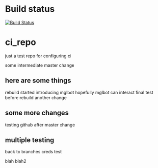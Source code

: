 # Build status
[![Build Status](https://travis-ci.org/grahamlopez/ci_repo.svg?branch=master)](https://travis-ci.org/grahamlopez/ci_repo)

# ci_repo
just a test repo for configuring ci

some intermediate master change

## here are some things
rebuild started
introducing mglbot
hopefully mglbot can interact
final test before rebuild
another change

## some more changes
testing github
after master change

## multiple testing
back to branches
creds test

blah
blah2
